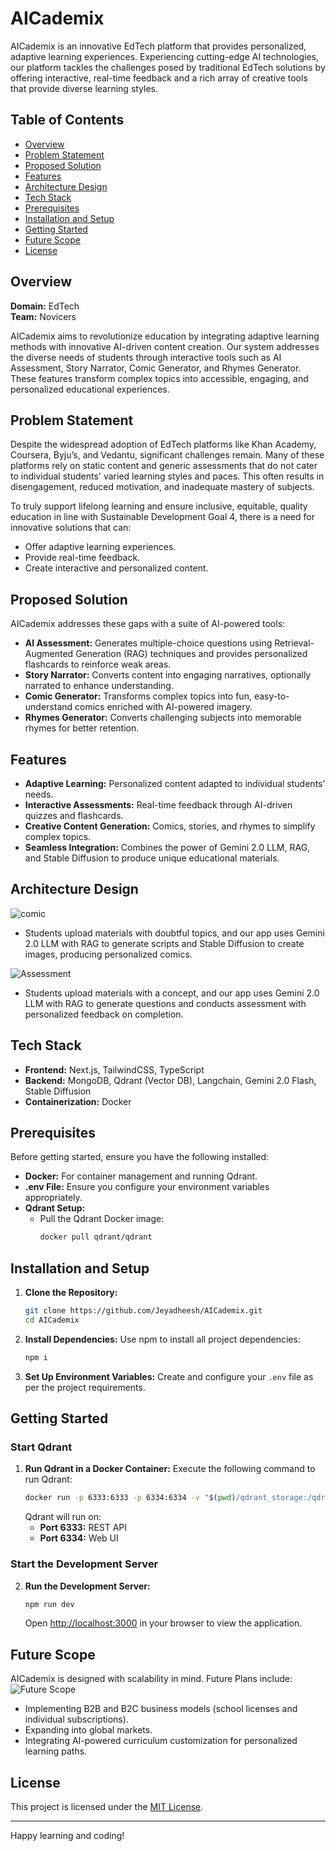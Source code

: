 # AICademix

AICademix is an innovative EdTech platform that provides personalized, adaptive learning experiences. Experiencing cutting-edge AI technologies, our platform tackles the challenges posed by traditional EdTech solutions by offering interactive, real-time feedback and a rich array of creative tools that provide diverse learning styles.

## Table of Contents

- [Overview](#overview)
- [Problem Statement](#problem-statement)
- [Proposed Solution](#proposed-solution)
- [Features](#features)
- [Architecture Design](#architecture-design)
- [Tech Stack](#tech-stack)
- [Prerequisites](#prerequisites)
- [Installation and Setup](#installation-and-setup)
- [Getting Started](#getting-started)
- [Future Scope](#future-scope)
- [License](#license)

## Overview

**Domain:** EdTech  
**Team:** Novicers

AICademix aims to revolutionize education by integrating adaptive learning methods with innovative AI-driven content creation. Our system addresses the diverse needs of students through interactive tools such as AI Assessment, Story Narrator, Comic Generator, and Rhymes Generator. These features transform complex topics into accessible, engaging, and personalized educational experiences.

## Problem Statement

Despite the widespread adoption of EdTech platforms like Khan Academy, Coursera, Byju’s, and Vedantu, significant challenges remain. Many of these platforms rely on static content and generic assessments that do not cater to individual students' varied learning styles and paces. This often results in disengagement, reduced motivation, and inadequate mastery of subjects.

To truly support lifelong learning and ensure inclusive, equitable, quality education in line with Sustainable Development Goal 4, there is a need for innovative solutions that can:

- Offer adaptive learning experiences.
- Provide real-time feedback.
- Create interactive and personalized content.

## Proposed Solution

AICademix addresses these gaps with a suite of AI-powered tools:

- **AI Assessment:** Generates multiple-choice questions using Retrieval-Augmented Generation (RAG) techniques and provides personalized flashcards to reinforce weak areas.
- **Story Narrator:** Converts content into engaging narratives, optionally narrated to enhance understanding.
- **Comic Generator:** Transforms complex topics into fun, easy-to-understand comics enriched with AI-powered imagery.
- **Rhymes Generator:** Converts challenging subjects into memorable rhymes for better retention.

## Features

- **Adaptive Learning:** Personalized content adapted to individual students’ needs.
- **Interactive Assessments:** Real-time feedback through AI-driven quizzes and flashcards.
- **Creative Content Generation:** Comics, stories, and rhymes to simplify complex topics.
- **Seamless Integration:** Combines the power of Gemini 2.0 LLM, RAG, and Stable Diffusion to produce unique educational materials.

## Architecture Design

![comic](https://github.com/user-attachments/assets/439e675b-484f-4d49-a69c-34d14aa70c68)

- Students upload materials with doubtful topics, and our app uses Gemini 2.0 LLM with RAG to generate scripts and Stable Diffusion to create images, producing personalized comics.

![Assessment](https://github.com/user-attachments/assets/e9f5131b-8738-465f-b077-582b1274184d)

- Students upload materials with a concept, and our app uses Gemini 2.0 LLM with RAG to generate questions and conducts assessment with personalized feedback on completion.

## Tech Stack

- **Frontend:** Next.js, TailwindCSS, TypeScript
- **Backend:** MongoDB, Qdrant (Vector DB), Langchain, Gemini 2.0 Flash, Stable Diffusion
- **Containerization:** Docker

## Prerequisites

Before getting started, ensure you have the following installed:

- **Docker:** For container management and running Qdrant.
- **.env File:** Ensure you configure your environment variables appropriately.
- **Qdrant Setup:**
  - Pull the Qdrant Docker image:
    ```bash
    docker pull qdrant/qdrant
    ```

## Installation and Setup

1. **Clone the Repository:**

   ```bash
   git clone https://github.com/Jeyadheesh/AICademix.git
   cd AICademix
   ```

2. **Install Dependencies:**
   Use npm to install all project dependencies:

   ```bash
   npm i
   ```

3. **Set Up Environment Variables:**
   Create and configure your `.env` file as per the project requirements.

## Getting Started

### Start Qdrant

1. **Run Qdrant in a Docker Container:**
   Execute the following command to run Qdrant:
   ```bash
   docker run -p 6333:6333 -p 6334:6334 -v "$(pwd)/qdrant_storage:/qdrant/storage:z" qdrant/qdrant
   ```
   Qdrant will run on:
   - **Port 6333:** REST API
   - **Port 6334:** Web UI

### Start the Development Server

2. **Run the Development Server:**
   ```bash
   npm run dev
   ```
   Open [http://localhost:3000](http://localhost:3000) in your browser to view the application.

## Future Scope

AICademix is designed with scalability in mind. Future Plans include:
![Future Scope](https://github.com/user-attachments/assets/4c5b3438-9751-4ad8-80a9-da91ef1168e3)

- Implementing B2B and B2C business models (school licenses and individual subscriptions).
- Expanding into global markets.
- Integrating AI-powered curriculum customization for personalized learning paths.

## License

This project is licensed under the [MIT License](LICENSE).

---

Happy learning and coding!
